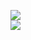 [![](https://img.shields.io/badge/Made%20With-Github%20Spray-lightgrey.svg?style=for-the-badge&logo=github)](https://github.com/Annihil/github-spray#11266)  
[![](https://i.imgur.com/2DrTn0Z.gif)](https://github.com/Annihil/github-spray)